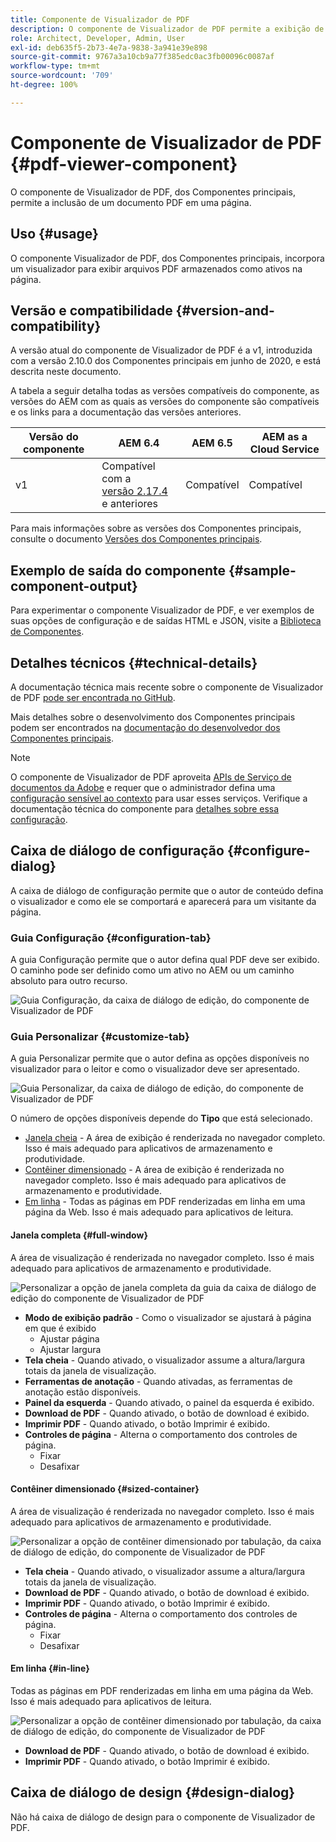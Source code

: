 ```yaml
---
title: Componente de Visualizador de PDF
description: O componente de Visualizador de PDF permite a exibição de um documento PDF.
role: Architect, Developer, Admin, User
exl-id: deb635f5-2b73-4e7a-9838-3a941e39e898
source-git-commit: 9767a3a10cb9a77f385edc0ac3fb00096c0087af
workflow-type: tm+mt
source-wordcount: '709'
ht-degree: 100%

---
```


# Componente de Visualizador de PDF {#pdf-viewer-component}

O componente de Visualizador de PDF, dos Componentes principais, permite a inclusão de um documento PDF em uma página.

## Uso {#usage}

O componente Visualizador de PDF, dos Componentes principais, incorpora um visualizador para exibir arquivos PDF armazenados como ativos na página.

## Versão e compatibilidade {#version-and-compatibility}

A versão atual do componente de Visualizador de PDF é a v1, introduzida com a versão 2.10.0 dos Componentes principais em junho de 2020, e está descrita neste documento.

A tabela a seguir detalha todas as versões compatíveis do componente, as versões do AEM com as quais as versões do componente são compatíveis e os links para a documentação das versões anteriores.

| Versão do componente | AEM 6.4 | AEM 6.5 | AEM as a Cloud Service |
|--- |--- |---|---|
| v1 | Compatível  com a <br>[versão 2.17.4](/help/versions.md) e anteriores | Compatível | Compatível |

Para mais informações sobre as versões dos Componentes principais, consulte o documento [Versões dos Componentes principais](/help/versions.md).

## Exemplo de saída do componente {#sample-component-output}

Para experimentar o componente Visualizador de PDF, e ver exemplos de suas opções de configuração e de saídas HTML e JSON, visite a [Biblioteca de Componentes](https://adobe.com/go/aem_cmp_library_pdfviewer_br).

## Detalhes técnicos {#technical-details}

A documentação técnica mais recente sobre o componente de Visualizador de PDF [pode ser encontrada no GitHub](https://adobe.com/go/aem_cmp_tech_pdfviewer_v1_br).

Mais detalhes sobre o desenvolvimento dos Componentes principais podem ser encontrados na [documentação do desenvolvedor dos Componentes principais](/help/developing/overview.md).

>[!NOTE]
>
>O componente de Visualizador de PDF aproveita [APIs de Serviço de documentos da Adobe](https://www.adobe.io/apis/documentcloud/dcsdk.html) e requer que o administrador defina uma [configuração sensível ao contexto](/help/developing/context-aware-configs.md) para usar esses serviços. Verifique a documentação técnica do componente para [detalhes sobre essa configuração](https://github.com/adobe/aem-core-wcm-components/tree/master/content/src/content/jcr_root/apps/core/wcm/components/pdfviewer/v1/pdfviewer#context-aware-config).

## Caixa de diálogo de configuração {#configure-dialog}

A caixa de diálogo de configuração permite que o autor de conteúdo defina o visualizador e como ele se comportará e aparecerá para um visitante da página.

### Guia Configuração {#configuration-tab}

A guia Configuração permite que o autor defina qual PDF deve ser exibido. O caminho pode ser definido como um ativo no AEM ou um caminho absoluto para outro recurso.

![Guia Configuração, da caixa de diálogo de edição, do componente de Visualizador de PDF](/help/assets/pdf-viewer-edit-configuration.png)

### Guia Personalizar {#customize-tab}

A guia Personalizar permite que o autor defina as opções disponíveis no visualizador para o leitor e como o visualizador deve ser apresentado.

![Guia Personalizar, da caixa de diálogo de edição, do componente de Visualizador de PDF](/help/assets/pdf-viewer-edit-customize.png)

O número de opções disponíveis depende do **Tipo** que está selecionado.

* [Janela cheia](#full-window) - A área de exibição é renderizada no navegador completo. Isso é mais adequado para aplicativos de armazenamento e produtividade.
* [Contêiner dimensionado](#sized-container) - A área de exibição é renderizada no navegador completo. Isso é mais adequado para aplicativos de armazenamento e produtividade.
* [Em linha](#in-line) - Todas as páginas em PDF renderizadas em linha em uma página da Web. Isso é mais adequado para aplicativos de leitura.

#### Janela completa {#full-window}

A área de visualização é renderizada no navegador completo. Isso é mais adequado para aplicativos de armazenamento e produtividade.

![Personalizar a opção de janela completa da guia da caixa de diálogo de edição do componente de Visualizador de PDF](/help/assets/pdf-viewer-edit-customize-full.png)

* **Modo de exibição padrão** - Como o visualizador se ajustará à página em que é exibido
   * Ajustar página
   * Ajustar largura
* **Tela cheia** - Quando ativado, o visualizador assume a altura/largura totais da janela de visualização.
* **Ferramentas de anotação** - Quando ativadas, as ferramentas de anotação estão disponíveis.
* **Painel da esquerda** - Quando ativado, o painel da esquerda é exibido.
* **Download de PDF** - Quando ativado, o botão de download é exibido.
* **Imprimir PDF** - Quando ativado, o botão Imprimir é exibido.
* **Controles de página** - Alterna o comportamento dos controles de página.
   * Fixar
   * Desafixar

#### Contêiner dimensionado {#sized-container}

A área de visualização é renderizada no navegador completo. Isso é mais adequado para aplicativos de armazenamento e produtividade.

![Personalizar a opção de contêiner dimensionado por tabulação, da caixa de diálogo de edição, do componente de Visualizador de PDF](/help/assets/pdf-viewer-edit-customize-sized-container.png)

* **Tela cheia** - Quando ativado, o visualizador assume a altura/largura totais da janela de visualização.
* **Download de PDF** - Quando ativado, o botão de download é exibido.
* **Imprimir PDF** - Quando ativado, o botão Imprimir é exibido.
* **Controles de página** - Alterna o comportamento dos controles de página.
   * Fixar
   * Desafixar

#### Em linha {#in-line}

Todas as páginas em PDF renderizadas em linha em uma página da Web. Isso é mais adequado para aplicativos de leitura.

![Personalizar a opção de contêiner dimensionado por tabulação, da caixa de diálogo de edição, do componente de Visualizador de PDF](/help/assets/pdf-viewer-edit-customize-inline.png)

* **Download de PDF** - Quando ativado, o botão de download é exibido.
* **Imprimir PDF** - Quando ativado, o botão Imprimir é exibido.

## Caixa de diálogo de design {#design-dialog}

Não há caixa de diálogo de design para o componente de Visualizador de PDF.

